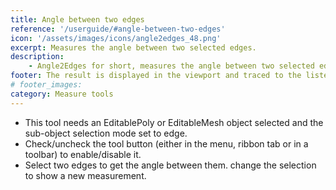 ```yaml
---
title: Angle between two edges
reference: '/userguide/#angle-between-two-edges'
icon: '/assets/images/icons/angle2edges_48.png'
excerpt: Measures the angle between two selected edges.
description:
    - Angle2Edges for short, measures the angle between two selected edges.
footer: The result is displayed in the viewport and traced to the listener.
# footer_images:
category: Measure tools
---
```


* This tool needs an EditablePoly or EditableMesh object selected and the sub-object selection mode set to edge.
* Check/uncheck the tool button (either in the menu, ribbon tab or in a toolbar) to enable/disable it.
* Select two edges to get the angle between them. change the selection to show a new measurement.
